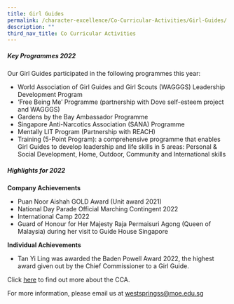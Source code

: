```yaml
---
title: Girl Guides
permalink: /character-excellence/Co-Curricular-Activities/Girl-Guides/
description: ""
third_nav_title: Co Curricular Activities
---
```

##### **Key Programmes 2022**

Our Girl Guides participated in the following programmes this year:

* World Association of Girl Guides and Girl Scouts (WAGGGS) Leadership Development Program
* ‘Free Being Me’ Programme (partnership with Dove self-esteem project and WAGGGS) 
* Gardens by the Bay Ambassador Programme
* Singapore Anti-Narcotics Association (SANA) Programme
* Mentally LIT Program (Partnership with REACH)
* Training (5-Point Program): a comprehensive programme that enables Girl Guides to develop leadership and life skills in 5 areas: Personal & Social Development, Home, Outdoor, Community and International skills


##### **Highlights for 2022**

**Company Achievements**

* Puan Noor Aishah GOLD Award (Unit award 2021)
* National Day Parade Official Marching Contingent 2022
* International Camp 2022
* Guard of Honour for Her Majesty Raja Permaisuri Agong (Queen of Malaysia) during her visit to Guide House Singapore

**Individual Achievements**

* Tan Yi Ling was awarded the Baden Powell Award 2022, the highest award given out by the Chief Commissioner to a Girl Guide.

Click <a href="https://youtu.be/dxufXYYR6Ac" target="_blank">here</a> to find out more about the CCA.

For more information, please email us at [westspringss@moe.edu.sg](westspringss@moe.edu.sg)